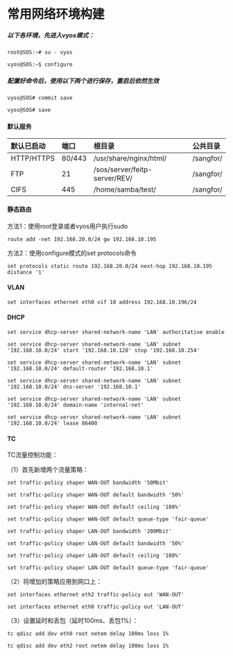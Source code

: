 # 常用网络环境构建

##### **以下各环境，先进入vyos模式：**

```
root@SOS:~# su - vyos

vyos@SOS:~$ configure
```

##### 配置好命令后，使用以下两个进行保存，重启后依然生效

```
vyos@SOS# commit save

vyos@SOS# save
```

#### 默认服务

| **默认已启动** | **端口** | 根目录 | 公共目录 |
| :--- | :--- | :--- | :--- |
| HTTP/HTTPS | 80/443 | /usr/share/nginx/html/ | /sangfor/ |
| FTP | 21 | /sos/server/feitp-server/REV/ | /sangfor/ |
| CIFS | 445 | /home/samba/test/ | /sangfor/ |

#### 静态路由

方法1：使用root登录或者vyos用户执行sudo

`route add -net 192.168.20.0/24 gw 192.168.10.195`

方法2：使用configure模式的set protocols命令

`set protocols static route 192.168.20.0/24 next-hop 192.168.10.195 distance '1'`

#### VLAN

`set interfaces ethernet eth0 vif 10 address 192.168.10.196/24`

#### DHCP

```
set service dhcp-server shared-network-name 'LAN' authoritative enable

set service dhcp-server shared-network-name 'LAN' subnet '192.168.10.0/24' start '192.168.10.128' stop '192.168.10.254'

set service dhcp-server shared-network-name 'LAN' subnet '192.168.10.0/24' default-router '192.168.10.1'

set service dhcp-server shared-network-name 'LAN' subnet '192.168.10.0/24' dns-server '192.168.10.1'

set service dhcp-server shared-network-name 'LAN' subnet '192.168.10.0/24' domain-name 'internal-net'

set service dhcp-server shared-network-name 'LAN' subnet '192.168.10.0/24' lease 86400
```

#### **TC**

TC流量控制功能：

（1）首先新增两个流量策略：

```
set traffic-policy shaper WAN-OUT bandwidth '50Mbit'

set traffic-policy shaper WAN-OUT default bandwidth '50%'

set traffic-policy shaper WAN-OUT default ceiling '100%'

set traffic-policy shaper WAN-OUT default queue-type 'fair-queue'

set traffic-policy shaper LAN-OUT bandwidth '200Mbit'

set traffic-policy shaper LAN-OUT default bandwidth '50%'

set traffic-policy shaper LAN-OUT default ceiling '100%'

set traffic-policy shaper LAN-OUT default queue-type 'fair-queue'
```

（2）将增加的策略应用到网口上：

```
set interfaces ethernet eth2 traffic-policy out 'WAN-OUT'

set interfaces ethernet eth0 traffic-policy out 'LAN-OUT'
```

（3）设置延时和丢包（延时100ms、丢包1%）：

```
tc qdisc add dev eth0 root netem delay 100ms loss 1%

tc qdisc add dev eth2 root netem delay 100ms loss 1%
```



